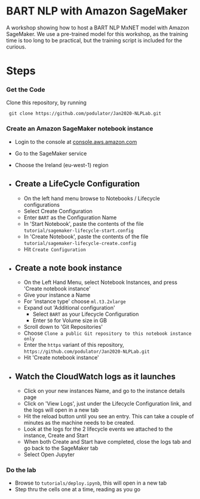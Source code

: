 # BART NLP with Amazon SageMaker

A workshop showing how to host a BART NLP MxNET model with Amazon SageMaker. 
We use a pre-trained model for this workshop, as the training time is too long to be practical, but the training script is included for the curious.

# Steps

### Get the Code
Clone this repository, by running 

``` git clone https://github.com/podulator/Jan2020-NLPLab.git```

### Create an Amazon SageMaker notebook instance

- Login to the console at [console.aws.amazon.com](https://console.aws.amazon.com/console/home)

- Go to the SageMaker service
- Choose the Ireland (eu-west-1) region
- ## Create a LifeCycle Configuration
  - On the left hand menu browse to Notebooks / Lifecycle configurations
  - Select Create Configuration
  - Enter `BART` as the Configuration Name
  - In 'Start Notebook', paste the contents of the file `tutorial/sagemaker-lifecycle-start.config`
  - In 'Create Notebook', paste the contents of the file `tutorial/sagemaker-lifecycle-create.config`
  - Hit `Create Configuration`
- ## Create a note book instance
  - On the Left Hand Menu, select Notebook Instances, and press 'Create notebook instance'
  - Give your instance a Name
  - For 'instance type' choose `ml.t3.2xlarge`
  - Expand out 'Additional configuration'
    - Select `BART` as your Lifecycle Configuration
    - Enter `50` for Volume size in GB
  - Scroll down to 'Git Repositories'
  - Choose `Clone a public Git repository to this notebook instance only`
  - Enter the `https` variant of this repository, `https://github.com/podulator/Jan2020-NLPLab.git`
  - Hit 'Create notebook instance'
- ## Watch the CloudWatch logs as it launches
  - Click on your new instances Name, and go to the instance details page
  - Click on 'View Logs', just under the Lifecycle Configuration link, and the logs will open in a new tab
  - Hit the reload button until you see an entry. This can take a couple of minutes as the machine needs to be created.
  - Look at the logs for the 2 lifecycle events we attached to the instance, Create and Start
  - When both Create and Start have completed, close the logs tab and go back to the SageMaker tab
  - Select Open Jupyter

### Do the lab

- Browse to `tutorials/deploy.ipynb`, this will open in a new tab
- Step thru the cells one at a time, reading as you go

